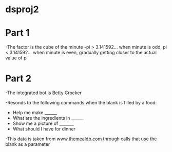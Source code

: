 # dsproj2

# Part 1
-The factor is the cube of the minute
-pi > 3.141592... when minute is odd, pi < 3.141592... when minute is even, gradually getting closer to the actual value of pi

# Part 2
-The integrated bot is Betty Crocker

-Resonds to the following commands when the blank is filled by a food:
  - Help me make ______
  - What are the ingredients in ______
  - Show me a picture of _______
  - What should I have for dinner
    
-This data is taken from www.themealdb.com through calls that use the blank as a parameter
